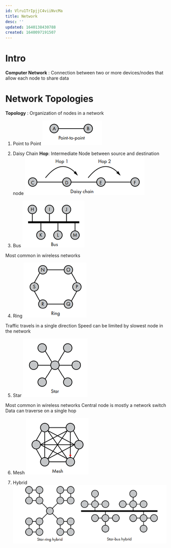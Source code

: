 ```yaml
---
id: Vlru1TrIpjjC4viiNvcMa
title: Network
desc: ''
updated: 1640138430788
created: 1640097191507
---
```

# Intro

**Computer Network** : Connection between two or more devices/nodes that allow each node to share data

# Network Topologies

**Topology** : Organization of nodes in a network

1. Point to Point
![](/assets/images/2021-12-22-06-51-39.png)

2. Daisy Chain
**Hop**: Intermediate Node between source and destination node
![](/assets/images/2021-12-22-06-52-01.png)

3. Bus
![](/assets/images/2021-12-22-06-55-34.png)

Most common in wireless networks

4. Ring
![](/assets/images/2021-12-22-06-58-10.png)

Traffic travels in a single direction
Speed can be limited by slowest node in the network

5. Star
![](/assets/images/2021-12-22-07-21-27.png)

Most common in wireless networks
Central node is mostly a network switch
Data can traverse on a single hop

6. Mesh
![](/assets/images/2021-12-22-07-27-34.png)

7. Hybrid
![](/assets/images/2021-12-22-07-30-29.png)